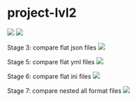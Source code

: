 # project-lvl2
<a href="https://codeclimate.com/github/Enigmadie/frontend-project-lvl2/maintainability"><img src="https://api.codeclimate.com/v1/badges/9bdaded8ccf6b3a91334/maintainability" /></a>
<a href="https://travis-ci.org/Enigmadie/frontend-project-lvl2"><img src="https://travis-ci.org/Enigmadie/frontend-project-lvl2.svg?branch=master" /></a>

Stage 3: compare flat json files
<a href="https://asciinema.org/a/EGDHm03ndDehLTiOn3oZGoSZM" target="_blank"><img src="https://asciinema.org/a/EGDHm03ndDehLTiOn3oZGoSZM.svg" /></a>

Stage 5: compare flat yml files
<a href="https://asciinema.org/a/Yb8cBZztMw1Qm8gEtliwpe9em" target="_blank"><img src="https://asciinema.org/a/Yb8cBZztMw1Qm8gEtliwpe9em.svg" /></a>

Stage 6: compare flat ini files
<a href="https://asciinema.org/a/iTAT702C27xAM78cpKFl9wCg1" target="_blank"><img src="https://asciinema.org/a/iTAT702C27xAM78cpKFl9wCg1.svg" /></a>

Stage 7: compare nested all format files
<a href="https://asciinema.org/a/89btSE9AdMZEjsl2BCXNtxFzT" target="_blank"><img src="https://asciinema.org/a/89btSE9AdMZEjsl2BCXNtxFzT.svg" /></a>